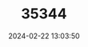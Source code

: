 ---
title: "35344"
category: "Tabernaemontana tomentosa"
draft: false
date: 2024-02-22 13:03:50
languages:
  Spanish; Castilian: ["Chi Inta", "Cojón", "Cojón Chiinta", "Cuachicle", "Tepechicle", "Torito", "Torito", "Yoyote Cimarrón", "Tapaco"]
---